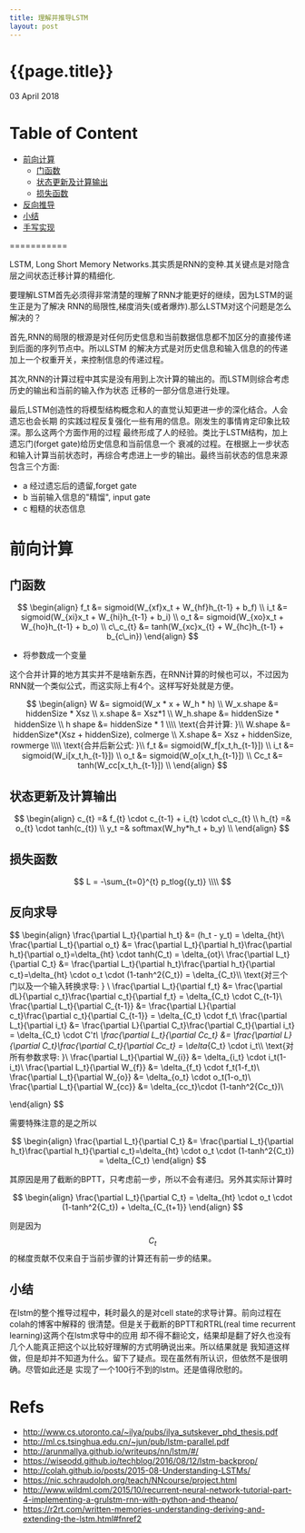 ```yaml
---
title: 理解并推导LSTM
layout: post
---
```


{{page.title}}
=============

<p class="meta">03 April 2018</p>

Table of Content
=================
   * [前向计算](#前向计算)
       * [门函数](#门函数)
       * [状态更新及计算输出](#状态更新及计算输出)
       * [损失函数](#损失函数)
   * [反向推导](#反向推导)
   * [小结](#小结)                             
   * [手写实现](https://github.com/haiy/rush_in_dl/blob/master/lstm.py)                         
                            
                      
===========


LSTM, Long Short Memory Networks.其实质是RNN的变种.其关键点是对隐含层之间状态迁移计算的精细化.

要理解LSTM首先必须得非常清楚的理解了RNN才能更好的继续，因为LSTM的诞生正是为了解决
RNN的局限性,梯度消失(或者爆炸).那么LSTM对这个问题是怎么解决的？

首先,RNN的局限的根源是对任何历史信息和当前数据信息都不加区分的直接传递到后面的序列节点中。所以LSTM
的解决方式是对历史信息和输入信息的的传递加上一个权重开关，来控制信息的传递过程。

其次,RNN的计算过程中其实是没有用到上次计算的输出的。而LSTM则综合考虑历史的输出和当前的输入作为状态
迁移的一部分信息进行处理。

最后,LSTM创造性的将模型结构概念和人的直觉认知更进一步的深化结合。人会遗忘也会长期
的实践过程反复强化一些有用的信息。刚发生的事情肯定印象比较深。那么这两个方面作用的过程
最终形成了人的经验。类比于LSTM结构，加上遗忘门(forget gate)给历史信息和当前信息一个
衰减的过程。在根据上一步状态和输入计算当前状态时，再综合考虑进上一步的输出。最终当前状态的信息来源
包含三个方面:       
   - a 经过遗忘后的遗留,forget gate       
   - b 当前输入信息的"精馏", input gate   
   - c 粗糙的状态信息  

# 前向计算

## 门函数

$$
\begin{align}
f_t &= sigmoid(W_{xf}x_t + W_{hf}h_{t-1} + b_f) \\
i_t &= sigmoid(W_{xi}x_t + W_{hi}h_{t-1} + b_i) \\
o_t &= sigmoid(W_{xo}x_t + W_{ho}h_{t-1} + b_o) \\
c\_c_{t} &= tanh(W_{xc}x_{t} + W_{hc}h_{t-1} + b_{c\_in})
\end{align}
$$

* 将参数成一个变量

这个合并计算的地方其实并不是啥新东西，在RNN计算的时候也可以，不过因为
RNN就一个类似公式，而这实际上有4个。这样写好处就是方便。

$$
\begin{align}
W &= sigmoid(W_x * x + W_h * h) \\
W_x.shape &= hiddenSize * Xsz \\
x.shape &= Xsz*1 \\
W_h.shape &= hiddenSize * hiddenSize \\ 
h shape &= hiddenSize * 1 \\\\
\text{合并计算: }\\
W.shape &= hiddenSize*(Xsz + hiddenSize), colmerge \\
X.shape &= Xsz + hiddenSize, rowmerge \\\\
\text{合并后新公式: }\\
f_t &= sigmoid(W_f[x_t,h_{t-1}]) \\
i_t &= sigmoid(W_i[x_t,h_{t-1}]) \\
o_t &= sigmoid(W_o[x_t,h_{t-1}]) \\
Cc_t &= tanh(W_cc[x_t,h_{t-1}]) \\
\end{align}
$$

## 状态更新及计算输出

$$
\begin{align}
c_{t} =& f_{t} \cdot c_{t-1} + i_{t} \cdot c\_c_{t} \\
h_{t} =& o_{t} \cdot tanh(c_{t}) \\
y_t =& softmax(W_hy*h_t + b_y) \\
\end{align}
$$

## 损失函数

$$
L = -\sum_{t=0}^{t} p_tlog{(y_t)} \\\\
$$

## 反向求导

$$
\begin{align}
\frac{\partial L_t}{\partial h_t} &= (h_t - y_t) = \delta_{ht}\\
\frac{\partial L_t}{\partial o_t} &= \frac{\partial L_t}{\partial h_t}\frac{\partial h_t}{\partial o_t}=\delta_{ht} \cdot tanh(C_t) = \delta_{ot}\\
\frac{\partial L_t}{\partial C_t} &= \frac{\partial L_t}{\partial h_t}\frac{\partial h_t}{\partial c_t}=\delta_{ht} \cdot o_t \cdot (1-tanh^2{C_t}) = \delta_{C_t}\\\\
\text{对三个门以及一个输入转换求导: } \\
\frac{\partial L_t}{\partial f_t} &= \frac{\partial dL}{\partial c_t}\frac{\partial c_t}{\partial f_t} = \delta_{C_t} \cdot C_{t-1}\\
\frac{\partial L_t}{\partial C_{t-1}} &= \frac{\partial L}{\partial c_t}\frac{\partial c_t}{\partial C_{t-1}} = \delta_{C_t} \cdot f_t\\
\frac{\partial L_t}{\partial i_t} &= \frac{\partial L}{\partial C_t}\frac{\partial C_t}{\partial i_t} = \delta_{C_t} \cdot C'_t\\
\frac{\partial L_t}{\partial Cc_t} &= \frac{\partial L}{\partial C_t}\frac{\partial C_t}{\partial Cc_t} = \delta_{C_t} \cdot i_t\\\\
\text{对所有参数求导: }\\
\frac{\partial L_t}{\partial W_{i}} &= \delta_{i_t} \cdot i_t(1-i_t)\\
\frac{\partial L_t}{\partial W_{f}} &= \delta_{f_t} \cdot f_t(1-f_t)\\
\frac{\partial L_t}{\partial W_{o}} &= \delta_{o_t} \cdot o_t(1-o_t)\\
\frac{\partial L_t}{\partial W_{cc}} &= \delta_{cc_t}\cdot (1-tanh^2{Cc_t})\\

\end{align}
$$


需要特殊注意的是之所以

$$
\begin{align}
\frac{\partial L_t}{\partial C_t} &= \frac{\partial L_t}{\partial h_t}\frac{\partial h_t}{\partial c_t}=\delta_{ht} \cdot o_t \cdot (1-tanh^2{C_t}) = \delta_{C_t}
\end{align}
$$

其原因是用了截断的BPTT，只考虑前一步，所以不会有递归。另外其实际计算时

$$
\begin{align}
\frac{\partial L_t}{\partial C_t}  = \delta_{ht} \cdot o_t \cdot (1-tanh^2{C_t}) + \delta_{C_{t+1}}
\end{align}
$$

则是因为$$C_t$$的梯度贡献不仅来自于当前步骤的计算还有前一步的结果。



## 小结

在lstm的整个推导过程中，耗时最久的是对cell state的求导计算。前向过程在colah的博客中解释的
很清楚。但是关于截断的BPTT和RTRL(real time recurrent learning)这两个在lstm求导中的应用
却不得不翻论文，结果却是翻了好久也没有几个人能真正把这个以比较好理解的方式明确说出来。所以结果就是
我知道这样做，但是却并不知道为什么。留下了疑点。现在虽然有所认识，但依然不是很明确。尽管如此还是
实现了一个100行不到的lstm。还是值得欣慰的。


# Refs   
  - <http://www.cs.utoronto.ca/~ilya/pubs/ilya_sutskever_phd_thesis.pdf>
  - <http://ml.cs.tsinghua.edu.cn/~jun/pub/lstm-parallel.pdf> 
  - <http://arunmallya.github.io/writeups/nn/lstm/#/>
  - <https://wiseodd.github.io/techblog/2016/08/12/lstm-backprop/>
  - <http://colah.github.io/posts/2015-08-Understanding-LSTMs/>     
  - <https://nic.schraudolph.org/teach/NNcourse/project.html>
  - <http://www.wildml.com/2015/10/recurrent-neural-network-tutorial-part-4-implementing-a-grulstm-rnn-with-python-and-theano/>
  - <https://r2rt.com/written-memories-understanding-deriving-and-extending-the-lstm.html#fnref2>      